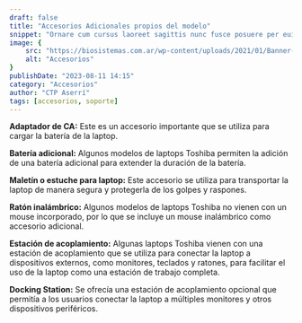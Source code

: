 ```yaml
---
draft: false
title: "Accesorios Adicionales propios del modelo"
snippet: "Ornare cum cursus laoreet sagittis nunc fusce posuere per euismod dis vehicula a, semper fames lacus maecenas dictumst pulvinar neque enim non potenti. Torquent hac sociosqu eleifend potenti."
image: {
    src: "https://biosistemas.com.ar/wp-content/uploads/2021/01/Banner-CATEGORIAS-accesorios-notebook-1.jpg",
    alt: "Accesorios"
}
publishDate: "2023-08-11 14:15"
category: "Accesorios"
author: "CTP Aserrí"
tags: [accesorios, soporte]
---
```


__Adaptador de CA:__ Este es un accesorio importante que se utiliza para cargar la batería de la laptop.

__Batería adicional:__ Algunos modelos de laptops Toshiba permiten la adición de una batería adicional para extender la duración de la batería.

__Maletín o estuche para laptop:__ Este accesorio se utiliza para transportar la laptop de manera segura y protegerla de los golpes y raspones.

__Ratón inalámbrico:__ Algunos modelos de laptops Toshiba no vienen con un mouse incorporado, por lo que se incluye un mouse inalámbrico como accesorio adicional.

__Estación de acoplamiento:__ Algunas laptops Toshiba vienen con una estación de acoplamiento que se utiliza para conectar la laptop a dispositivos externos, como monitores, teclados y ratones, para facilitar el uso de la laptop como una estación de trabajo completa.

__Docking Station:__ Se ofrecía una estación de acoplamiento opcional que permitía a los usuarios conectar la laptop a múltiples monitores y otros dispositivos periféricos.